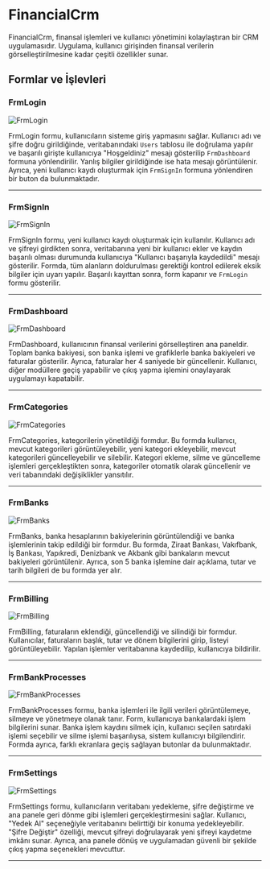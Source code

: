 # FinancialCrm

FinancialCrm, finansal işlemleri ve kullanıcı yönetimini kolaylaştıran bir CRM uygulamasıdır. Uygulama, kullanıcı girişinden finansal verilerin görselleştirilmesine kadar çeşitli özellikler sunar.

## Formlar ve İşlevleri

### FrmLogin
![FrmLogin](Image/FrmLogin.png)

FrmLogin formu, kullanıcıların sisteme giriş yapmasını sağlar. Kullanıcı adı ve şifre doğru girildiğinde, veritabanındaki `Users` tablosu ile doğrulama yapılır ve başarılı girişte kullanıcıya "Hoşgeldiniz" mesajı gösterilip `FrmDashboard` formuna yönlendirilir. Yanlış bilgiler girildiğinde ise hata mesajı görüntülenir. Ayrıca, yeni kullanıcı kaydı oluşturmak için `FrmSignIn` formuna yönlendiren bir buton da bulunmaktadır.

---

### FrmSignIn
![FrmSignIn](Image/FrmSignIn.png)

FrmSignIn formu, yeni kullanıcı kaydı oluşturmak için kullanılır. Kullanıcı adı ve şifreyi girdikten sonra, veritabanına yeni bir kullanıcı ekler ve kaydın başarılı olması durumunda kullanıcıya "Kullanıcı başarıyla kaydedildi" mesajı gösterilir. Formda, tüm alanların doldurulması gerektiği kontrol edilerek eksik bilgiler için uyarı yapılır. Başarılı kayıttan sonra, form kapanır ve `FrmLogin` formu gösterilir.

---

### FrmDashboard
![FrmDashboard](Image/FrmDashboard.png)

FrmDashboard, kullanıcının finansal verilerini görselleştiren ana paneldir. Toplam banka bakiyesi, son banka işlemi ve grafiklerle banka bakiyeleri ve faturalar gösterilir. Ayrıca, faturalar her 4 saniyede bir güncellenir. Kullanıcı, diğer modüllere geçiş yapabilir ve çıkış yapma işlemini onaylayarak uygulamayı kapatabilir.

---

### FrmCategories
![FrmCategories](Image/FrmCategories.png)

FrmCategories, kategorilerin yönetildiği formdur. Bu formda kullanıcı, mevcut kategorileri görüntüleyebilir, yeni kategori ekleyebilir, mevcut kategorileri güncelleyebilir ve silebilir. Kategori ekleme, silme ve güncelleme işlemleri gerçekleştikten sonra, kategoriler otomatik olarak güncellenir ve veri tabanındaki değişiklikler yansıtılır.

---

### FrmBanks
![FrmBanks](Image/FrmBanks.png)

FrmBanks, banka hesaplarının bakiyelerinin görüntülendiği ve banka işlemlerinin takip edildiği bir formdur. Bu formda, Ziraat Bankası, Vakıfbank, İş Bankası, Yapıkredi, Denizbank ve Akbank gibi bankaların mevcut bakiyeleri görüntülenir. Ayrıca, son 5 banka işlemine dair açıklama, tutar ve tarih bilgileri de bu formda yer alır.

---

### FrmBilling
![FrmBilling](Image/FrmBilling.png)

FrmBilling, faturaların eklendiği, güncellendiği ve silindiği bir formdur. Kullanıcılar, faturaların başlık, tutar ve dönem bilgilerini girip, listeyi görüntüleyebilir. Yapılan işlemler veritabanına kaydedilip, kullanıcıya bildirilir.

---

### FrmBankProcesses
![FrmBankProcesses](Image/FrmBankProcesses.png)

FrmBankProcesses formu, banka işlemleri ile ilgili verileri görüntülemeye, silmeye ve yönetmeye olanak tanır. Form, kullanıcıya bankalardaki işlem bilgilerini sunar. Banka işlem kaydını silmek için, kullanıcı seçilen satırdaki işlemi seçebilir ve silme işlemi başarılıysa, sistem kullanıcıyı bilgilendirir. Formda ayrıca, farklı ekranlara geçiş sağlayan butonlar da bulunmaktadır.

---

### FrmSettings
![FrmSettings](Image/FrmSettings.png)

FrmSettings formu, kullanıcıların veritabanı yedekleme, şifre değiştirme ve ana panele geri dönme gibi işlemleri gerçekleştirmesini sağlar. Kullanıcı, "Yedek Al" seçeneğiyle veritabanını belirttiği bir konuma yedekleyebilir. "Şifre Değiştir" özelliği, mevcut şifreyi doğrulayarak yeni şifreyi kaydetme imkânı sunar. Ayrıca, ana panele dönüş ve uygulamadan güvenli bir şekilde çıkış yapma seçenekleri mevcuttur.

---
